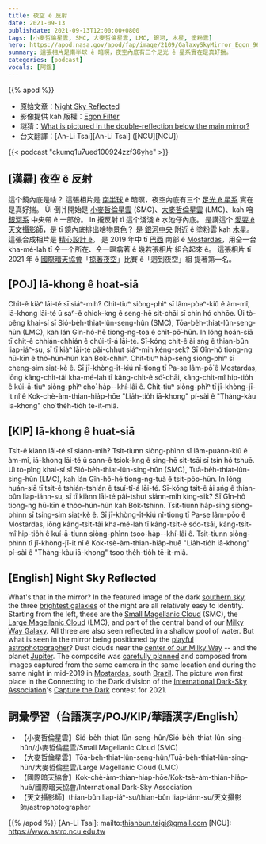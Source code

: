 ```yaml
---
title: 夜空 ê 反射
date: 2021-09-13
publishdate: 2021-09-13T12:00:00+0800
tags: [小麥哲倫星雲, SMC, 大麥哲倫星雲, LMC, 銀河, 木星, 塗粉雲]
hero: https://apod.nasa.gov/apod/fap/image/2109/GalaxySkyMirror_Egon_960.jpg
summary: 這張相片是南半球 ê 暗暝，夜空內底有三个足光 ê 星系實在是真好揣。
categories: [podcast]
vocals: [阿錕]
---
```


{{% apod %}}

- 原始文章：[Night Sky Reflected](https://apod.nasa.gov/apod/ap210913.html)
- 影像提供 kah 版權：[Egon Filter](mailto:egonf@terra.com.br)
- 謎猜：[What is pictured in the double-reflection below the main mirror?](http://asterisk.apod.com/discuss_apod.php?date=210913)
- 台文翻譯：[An-Li Tsai][An-Li Tsai] ([NCU][NCU])

{{< podcast "ckumq1u7ued100924zzf36yhe" >}}

## [漢羅] 夜空 ê 反射
這个鏡內底是啥？
這張相片是 [南半球][southern sky] ê 暗暝，夜空內底有三个 [足光 ê 星系][brightest galaxies] 實在是真好揣。
Ùi 倒爿開始是 [小麥哲倫星雲][Small Magellanic Cloud t] (SMC)、[大麥哲倫星雲][Large Magellanic Cloud] (LMC)、kah 咱 [銀河系][Milky Way Galaxy] 中央帶 ê 一部份。
In 攏反射 tī 這个淺淺 ê 水池仔內底。
是講這个 [愛耍 ê 天文攝影師][playful astrophotographer]，是 tī 鏡內底排出啥物景色？
是 [銀河中央][center of our Milky Way] 附近 ê 塗粉雲 kah [木星][Jupiter]。
這張合成相片是 [精心設計 ê][carefully planned]。
是 2019 年中 tī [巴西][Brazil] 南部 ê [Mostardas][Mostardas]，用仝一台 kha-mé-lah tī 仝一个所在、仝一暝翕著 ê 幾若張相片 組合起來 ê。
這張相片 tī 2021 年 ê [國際暗天協會][International Dark-Sky Association]「[掠著夜空][Capture the Dark]」比賽 ê「迵到夜空」組 提著第一名。

## [POJ] Iā-khong ê hoat-siā
Chi̍t-ê kiàⁿ lāi-té sī siáⁿ-mih?
Chit-tiuⁿ siòng-phìⁿ sī lâm-pòaⁿ-kiû ê àm-mî, iā-khong lāi-té ū saⁿ-ê chiok-kng ê seng-hē si̍t-chāi sī chin hó chhōe.
Ùi tò-pêng khai-sí sī Sió-be̍h-thiat-lûn-seng-hûn (SMC), Tōa-be̍h-thiat-lûn-seng-hûn (LMC), kah lán Gîn-hô-hē tiong-ng-tòa ê chi̍t-pō͘-hūn.
In lóng hoán-siā tī chit-ê chhián-chhián ê chúi-tî-á lāi-té.
Sī-kóng chit-ê ài sńg ê thian-bûn liap-iáⁿ-su, sī tī kiàⁿ lāi-té pâi-chhut siáⁿ-mih kéng-sek?
Sī Gîn-hô tiong-ng hū-kīn ê thô͘-hún-hûn kah Bo̍k-chhiⁿ.
Chit-tiuⁿ ha̍p-sêng siòng-phìⁿ sī cheng-sim siat-kè ê.
Sī jī-khòng-i̍t-kiú nî-tiong tī Pa-se lâm-pō͘ ê Mostardas, iōng kâng-chi̍t-tâi kha-mé-lah tī kâng-chi̍t-ê só͘-chāi, kâng-chi̍t-mî hip-tio̍h ê kúi-ā-tiuⁿ siòng-phìⁿ cho͘-ha̍p--khí-lâi ê.
Chit-tiuⁿ siòng-phìⁿ tī jī-khòng-jī-it nî ê Kok-chè-àm-thian-hia̍p-hōe "Lia̍h-tio̍h iā-khong" pí-sài ê "Thàng-kàu iā-khong" cho͘ the̍h-tio̍h tē-it-miâ.

## [KIP] Iā-khong ê huat-siā
Tsi̍t-ê kiànn lāi-té sī siánn-mih?
Tsit-tiunn siòng-phìnn sī lâm-puànn-kiû ê àm-mî, iā-khong lāi-té ū sann-ê tsiok-kng ê sing-hē si̍t-tsāi sī tsin hó tshuē.
Uì tò-pîng khai-sí sī Sió-be̍h-thiat-lûn-sing-hûn (SMC), Tuā-be̍h-thiat-lûn-sing-hûn (LMC), kah lán Gîn-hô-hē tiong-ng-tuà ê tsi̍t-pōo-hūn.
In lóng huán-siā tī tsit-ê tshián-tshián ê tsuí-tî-á lāi-té.
Sī-kóng tsit-ê ài sńg ê thian-bûn liap-iánn-su, sī tī kiànn lāi-té pâi-tshut siánn-mih kíng-sik?
Sī Gîn-hô tiong-ng hū-kīn ê thôo-hún-hûn kah Bo̍k-tshinn.
Tsit-tiunn ha̍p-sîng siòng-phìnn sī tsing-sim siat-kè ê.
Sī jī-khòng-i̍t-kiú nî-tiong tī Pa-se lâm-pōo ê Mostardas, iōng kâng-tsi̍t-tâi kha-mé-lah tī kâng-tsi̍t-ê sóo-tsāi, kâng-tsi̍t-mî hip-tio̍h ê kuí-ā-tiunn siòng-phìnn tsoo-ha̍p--khí-lâi ê.
Tsit-tiunn siòng-phìnn tī jī-khòng-jī-it nî ê Kok-tsè-àm-thian-hia̍p-huē "Lia̍h-tio̍h iā-khong" pí-sài ê "Thàng-kàu iā-khong" tsoo the̍h-tio̍h tē-it-miâ.

## [English] Night Sky Reflected
What's that in the mirror?
In the featured image of the dark [southern sky][southern sky], the three [brightest galaxies][brightest galaxies] of the night are all relatively easy to identify.
Starting from the left, these are the [Small Magellanic Cloud][Small Magellanic Cloud e] (SMC), the [Large Magellanic Cloud][Large Magellanic Cloud] (LMC), and part of the central band of our [Milky Way Galaxy][Milky Way Galaxy].
All three are also seen reflected in a shallow pool of water.
But what is seen in the mirror being positioned by the [playful astrophotographer][playful astrophotographer]?
Dust clouds near the [center of our Milky Way][center of our Milky Way] -- and the planet [Jupiter][Jupiter].
The composite was [carefully planned][carefully planned] and composed from images captured from the same camera in the same location and during the same night in mid-2019 in [Mostardas][Mostardas], south [Brazil][Brazil].
The picture won first place in the Connecting to the Dark division of the [International Dark-Sky Association][International Dark-Sky Association]'s [Capture the Dark][Capture the Dark] contest for 2021.


## 詞彙學習（台語漢字/POJ/KIP/華語漢字/English）
- 【小麥哲倫星雲】Sió-be̍h-thiat-lûn-seng-hûn/Sió-be̍h-thiat-lûn-sing-hûn/小麥哲倫星雲/Small Magellanic Cloud (SMC)
- 【大麥哲倫星雲】Tōa-be̍h-thiat-lûn-seng-hûn/Tuā-be̍h-thiat-lûn-sing-hûn/大麥哲倫星雲/Large Magellanic Cloud (LMC)
- 【國際暗天協會】Kok-chè-àm-thian-hia̍p-hōe/Kok-tsè-àm-thian-hia̍p-huē/國際暗天協會/International Dark-Sky Association
- 【天文攝影師】thian-bûn liap-iáⁿ-su/thian-bûn liap-iánn-su/天文攝影師/astrophotographer

{{% /apod %}}
[An-Li Tsai]: mailto:thianbun.taigi@gmail.com
[NCU]: https://www.astro.ncu.edu.tw

[southern sky]:https://skyandtelescope.org/observing/beginners-guide-to-the-southern-hemisphere-sky/
[brightest galaxies]:https://en.wikipedia.org/wiki/List_of_galaxies#Naked-eye_galaxies
[Small Magellanic Cloud e]:https://apod.nasa.gov/apod/ap210105.html
[Small Magellanic Cloud t]:https://apod.tw/daily/20210105/
[Large Magellanic Cloud]:https://apod.nasa.gov/apod/ap190905.html
[Milky Way Galaxy]:https://solarsystem.nasa.gov/resources/285/the-milky-way-galaxy/
[playful astrophotographer]:https://apod.nasa.gov/apod/ap080801.html
[center of our Milky Way]:https://apod.nasa.gov/apod/ap180729.html
[Jupiter]:https://solarsystem.nasa.gov/planets/jupiter/overview/
[carefully planned]:https://media0.giphy.com/media/VbnUQpnihPSIgIXuZv/giphy.gif
[Mostardas]:https://youtu.be/_Uq1oSfPhWI
[Brazil]:https://en.wikipedia.org/wiki/Brazil
[International Dark-Sky Association]:https://www.darksky.org/
[Capture the Dark]:https://www.darksky.org/2021-capture-the-dark-winners/
